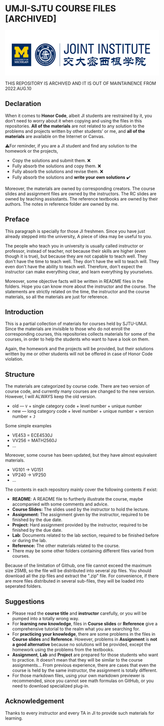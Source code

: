 # UMJI-SJTU COURSE FILES [ARCHIVED]

<div><img src="https://github.com/no-code-comments/SJTU-UMJI-Course-Files/raw/master/logo/ji_logo.png" alt="ji_logo" width="600" height="150" /></div>

THIS REPOSITORY IS ARCHIVED AND IT IS OUT OF MAINTAINENCE FROM 2022.AUG.10



## Declaration

When it comes to **Honor Code**, albeit JI students are restrained by it, you don’t need to worry about it when copying and using the files in this repositories. **All of the materials** are not related to any solution to the problems and projects written by other students’ or me, and **all of the materials** are available on the Internet or Canvas.

:warning:For reminder, if you are a JI student and find any solution to the homework or the projects,

- Copy the solutions and submit them. :x:
- Fully absorb the solutions and copy them. :x:
- Fully absorb the solutions and revise them. :x:
- Fully absorb the solutions and **write your own solutions** :heavy_check_mark:

Moreover, the materials are owned by corresponding creators. The course slides and assignment files are owned by the instructors. The RC slides are owned by teaching assisstants. The reference textbooks are owned by their authors. The notes in reference folder are owned by me.



## Preface

This paragraph is specially for those JI freshmen. Since you have just already stepped into the university, A piece of idea may be useful to you.


The people who teach you in university is usually called instructor or professor, instead of teacher, not because their skills are higher (even though it is true), but because they are not capable to teach well. They don't have the time to teach well. They don't have the will to teach will. They even don't have the ability to teach well. Therefore, don't expect the instructor can make everything clear, and learn everything by yourselves.

Moreover, some objective facts will be written in README files in the folders. Hope you can know more about the instructor and the course. The statements are strictly related on the time, the instructor and the course materials, so all the materials are just for reference.



## Introduction

This is a partial collection of materials for courses held by SJTU-UMJI. Since the materials are invisible to those who do not enroll the corresponding courses, this repositories collects materials for some of the courses, in order to help the students who want to have a look on them.

Again, the homework and the projects will be provided, but their solutions written by me or other students will not be offered in case of Honor Code violation. 



## Structure

The materials are categorized by course code. There are two version of course code, and currently many courses are changed to the new version. However, I will ALWAYS keep the old version.

- old — `V` + single category code + level number + unique number
- new — long category code + level number + unique number + version number + `J`

Some simple examples

- VE453 = ECE4530J
- VV256 = MATH2560J
- …

Moreover, some course has been updated, but they have almost equivalent materials.

- VG101 $\to$ VG151
- VP240 $\to$ VP250
- …

The contents in each repository mainly cover the following contents if exist:

- **README**: A README file to furtherly illustrate the course, maybe accompanied with some comments and advice.
- **Course Slides:** The slides used by the instructor to hold the lecture. 
- **Assignment:** The assignment given by the instructor, required to be finished by the due date.
- **Project:** Hard assignment provided by the instructor, required to be finished by the due date.
- **Lab**: Documents related to the lab section, required to be finished before or during the lab.
- **Reference:** The other materials related to the course.
- There may be some other folders containing different files varied from courses.

Because of the limitation of Github, one file cannot exceed the maximum size 25MB, so the file will be distributed into several zip files. You should download all the zip files and extract the ".zip" file. For convenience, if there are more files distributed in several sub-files, they will be loaded into seperated folders.



## Suggestions

- Please read the **course title** and **instructor** carefully, or you will be pumped into a totally wrong way.
- For **learning new knowledge**, files in **Course slides** or **Reference** give a comprehensive tutorial to the realm what you are searching for. 
- For **practicing your knowledge**, there are some problems in the files in **Course slides** and **Reference**. However, problems in **Assignment** is **not a good alternative** because no solutions will be provided, except the homework using the problems from the textbooks.
- **Assignment**, **Lab** and **Project** are prepared for those students who want to practice. It doesn’t mean that they will be similar to the course assignments… From previous experience, there are cases that even the course is held by the same instructor, the assignment is totally different.
- For those markdown files, using your own markdown previewer is recommended, since you cannot see math formulas on GitHub, or you need to download specialized plug-in.



## Acknowledgement

Thanks to every instructor and every TA in JI to provide such materials for learning. 
